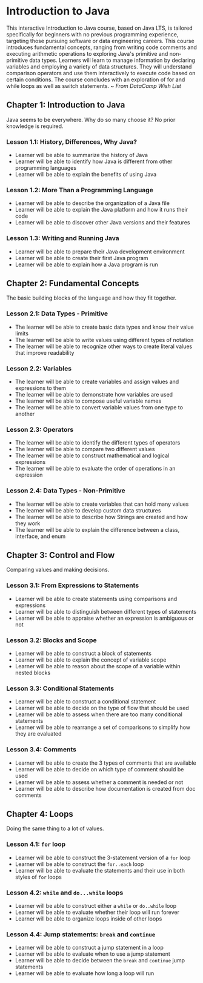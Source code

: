 
# Introduction to Java 
This interactive Introduction to Java course, based on Java LTS, is tailored specifically for beginners with no previous programming experience, targeting those pursuing software or data engineering careers. This course introduces fundamental concepts, ranging from writing code comments and executing arithmetic operations to exploring Java's primitive and non-primitive data types. Learners will learn to manage information by declaring variables and employing a variety of data structures. They will understand comparison operators and use them interactively to execute code based on certain conditions. The course concludes with an exploration of for and while loops as well as switch statements. ~ _From DataCamp Wish List_ 

## Chapter 1: Introduction to Java
Java seems to be everywhere. Why do so many choose it? No prior knowledge is required.

### Lesson 1.1: History, Differences, Why Java?
* Learner will be able to summarize the history of Java
* Learner will be able to identify how Java is different from other programming languages
* Learner will be able to explain the benefits of using Java

### Lesson 1.2: More Than a Programming Language
* Learner will be able to describe the organization of a Java file
* Learner will be able to explain the Java platform and how it runs their code
* Learner will be able to discover other Java versions and their features

### Lesson 1.3: Writing and Running Java
* Learner will be able to prepare their Java development environment
* Learner will be able to create their first Java program
* Learner will be able to explain how a Java program is run

## Chapter 2: Fundamental Concepts
The basic building blocks of the language and how they fit together.

### Lesson 2.1: Data Types - Primitive
* The learner will be able to create basic data types and know their value limits 
* The learner will be able to write values using different types of notation
* The learner will be able to recognize other ways to create literal values that improve readability

### Lesson 2.2: Variables
* The learner will be able to create variables and assign values and expressions to them
* The learner will be able to demonstrate how variables are used
* The learner will be able to compose useful variable names
* The learner will be able to convert variable values from one type to another

### Lesson 2.3: Operators
* The learner will be able to identify the different types of operators
* The learner will be able to compare two different values
* The learner will be able to construct mathematical and logical expressions
* The learner will be able to evaluate the order of operations in an expression

### Lesson 2.4: Data Types - Non-Primitive
* The learner will be able to create variables that can hold many values
* The learner will be able to develop custom data structures
* The learner will be able to describe how Strings are created and how they work
* The learner will be able to explain the difference between a class, interface, and enum

## Chapter 3: Control and Flow
Comparing values and making decisions.

### Lesson 3.1: From Expressions to Statements
* Learner will be able to create statements using comparisons and expressions
* Learner will be able to distinguish between different types of statements
* Learner will be able to appraise whether an expression is ambiguous or not 

### Lesson 3.2: Blocks and Scope
* Learner will be able to construct a block of statements
* Learner will be able to explain the concept of variable scope
* Learner will be able to reason about the scope of a variable within nested blocks

### Lesson 3.3: Conditional Statements
* Learner will be able to construct a conditional statement
* Learner will be able to decide on the type of flow that should be used
* Learner will be able to assess when there are too many conditional statements
* Learner will be able to rearrange a set of comparisons to simplify how they are evaluated

### Lesson 3.4: Comments
* Learner will be able to create the 3 types of comments that are available
* Learner will be able to decide on which type of comment should be used
* Learner will be able to assess whether a comment is needed or not
* Learner will be able to describe how documentation is created from doc comments

## Chapter 4: Loops
Doing the same thing to a lot of values.
### Lesson 4.1: `for` loop
* Learner will be able to construct the 3-statement version of a `for` loop
* Learner will be able to construct the `for..each` loop
* Learner will be able to evaluate the statements and their use in both styles of `for` loops

### Lesson 4.2: `while` and `do...while` loops
* Learner will be able to construct either a `while` or `do..while` loop
* Learner will be able to evaluate whether their loop will run forever
* Learner will be able to organize loops inside of other loops

### Lesson 4.4: Jump statements: `break` and `continue`
* Learner will be able to construct a jump statement in a loop
* Learner will be able to evaluate when to use a jump statement
* Learner will be able to decide between the `break` and `continue` jump statements
* Learner will be able to evaluate how long a loop will run

